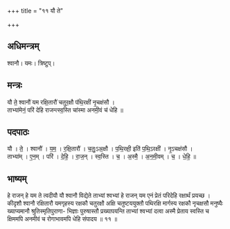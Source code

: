 +++
title = "११ यौ ते"

+++
## अधिमन्त्रम्
श्वानौ। यमः। त्रिष्टुप्।

## मन्त्रः
यौ ते॒ श्वानौ॑ यम रक्षि॒तारौ॑ चतुर॒क्षौ प॑थि॒रक्षी॑ नृ॒चक्ष॑सौ ।  
ताभ्या॑मेनं॒ परि॑ देहि राजन्त्स्व॒स्ति चा॑स्मा अनमी॒वं च॑ धेहि ॥

## पदपाठः
यौ । ते॒ । श्वानौ॑ । य॒म॒ । र॒क्षि॒तारौ॑ । च॒तुः॒ऽअ॒क्षौ । प॒थि॒रक्षी॒ इति॑ प॒थि॒ऽरक्षी॑ । नृ॒ऽचक्ष॑सौ ।  
ताभ्या॑म् । ए॒न॒म् । परि॑ । दे॒हि॒ । रा॒ज॒न् । स्व॒स्ति । च॒ । अ॒स्मै॒ । अ॒न॒मी॒वम् । च॒ । धे॒हि॒ ॥

## भाष्यम्
हे राजन् हे यम ते त्वदीयौ यौ श्वानौ विद्येते ताभ्यां श्वभ्यां हे राजन् यम एनं प्रेतं परिदेहि रक्षार्थं प्रयच्छ । कीदृशौ श्वानौ रक्षितारौ यमगृहस्य रक्षकौ चतुरक्षौ अक्षि चतुष्टययुक्तौ पथिरक्षि मार्गस्य रक्षकौ नृचक्षसौ मनुष्यैः ख्याप्यमानौ श्रुतिस्मृतिपुराणा- भिज्ञाः पुरुषास्तौ प्रख्यापयन्ति ताभ्यां श्वभ्यां दत्वा अस्मै प्रेताय स्वस्ति च क्षिममपि अनमीवं च रोगाभावमपि धेहि संपादय ॥ ११ ॥